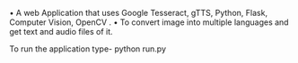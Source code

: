 •	A web Application that uses Google Tesseract, gTTS, Python, Flask, Computer Vision, OpenCV .
•	To convert image into multiple languages and get text and audio files of it.


To run the application type-
python run.py
